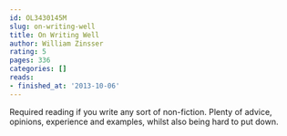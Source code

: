 ```yaml
---
id: OL3430145M
slug: on-writing-well
title: On Writing Well
author: William Zinsser
rating: 5
pages: 336
categories: []
reads:
- finished_at: '2013-10-06'
---
```

Required reading if you write any sort of non-fiction. Plenty of advice, opinions, experience and examples, whilst also being hard to put down.
